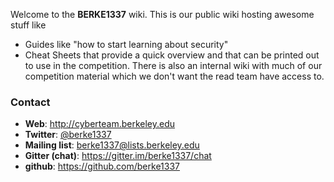Welcome to the **BERKE1337** wiki. This is our public wiki hosting awesome stuff like
* Guides like "how to start learning about security"
* Cheat Sheets that provide a quick overview and that can be printed out to use in the competition.
There is also an internal wiki with much of our competition material which we don't want the read team have access to.

### Contact
- **Web**: http://cyberteam.berkeley.edu
- **Twitter**: [@berke1337](https://twitter.com/berke1337)
- **Mailing list**: berke1337@lists.berkeley.edu
- **Gitter (chat)**: https://gitter.im/berke1337/chat
- **github**: https://github.com/berke1337
